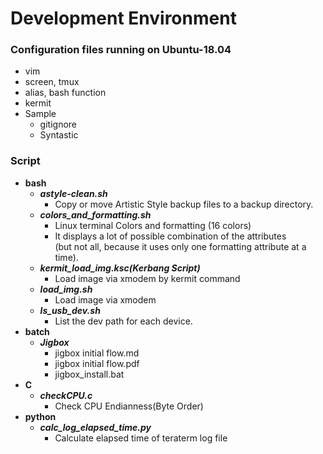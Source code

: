 # Development Environment
### Configuration files running on Ubuntu-18.04
* vim
* screen, tmux
* alias, bash function
* kermit
* Sample
   * gitignore
   * Syntastic

### Script
 * **bash**
   * ***astyle-clean.sh***
     * Copy or move Artistic Style backup files to a backup directory.
   * ***colors_and_formatting.sh***
     * Linux terminal Colors and formatting (16 colors)
     * It displays a lot of possible combination of the attributes \
       (but not all, because it uses only one formatting attribute at a time).
   * ***kermit_load_img.ksc(Kerbang Script)***
     * Load image via xmodem by kermit command
   * ***load_img.sh***
     * Load image via xmodem
   * ***ls_usb_dev.sh***
     * List the dev path for each device.
 * **batch**
   * ***Jigbox***
     * jigbox initial flow.md
     * jigbox initial flow.pdf
     * jigbox_install.bat
 * **C**
   * ***checkCPU.c***
     * Check CPU Endianness(Byte Order)
 * **python**
   * ***calc_log_elapsed_time.py***
     * Calculate elapsed time of teraterm log file
